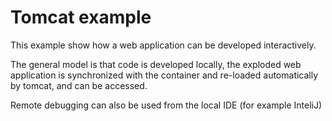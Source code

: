 Tomcat example
==============

This example show how a web application can be developed interactively.

The general model is that code is developed locally, the exploded web application
is synchronized with the container and re-loaded automatically by tomcat,
and can be accessed.

Remote debugging can also be used from the local IDE (for example InteliJ)
